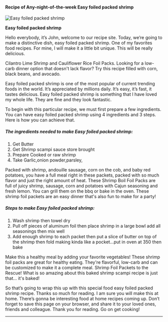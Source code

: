             

#### Recipe of Any-night-of-the-week Easy foiled packed shrimp

![Easy foiled packed shrimp](https://img-global.cpcdn.com/recipes/4672f40ea52ad23a/751x532cq70/easy-foiled-packed-shrimp-recipe-main-photo.jpg)

**Easy foiled packed shrimp**

Hello everybody, it’s John, welcome to our recipe site. Today, we’re going to make a distinctive dish, easy foiled packed shrimp. One of my favorites food recipes. For mine, I will make it a little bit unique. This will be really delicious.

Cilantro Lime Shrimp and Cauliflower Rice Foil Packs. Looking for a low-carb dinner option that doesn't lack flavor? Try this recipe filled with corn, black beans, and avocado.

Easy foiled packed shrimp is one of the most popular of current trending foods in the world. It’s appreciated by millions daily. It’s easy, it’s fast, it tastes delicious. Easy foiled packed shrimp is something that I have loved my whole life. They are fine and they look fantastic.

To begin with this particular recipe, we must first prepare a few ingredients. You can have easy foiled packed shrimp using 4 ingredients and 3 steps. Here is how you can achieve that.

##### The ingredients needed to make Easy foiled packed shrimp:

1.  Get Butter
2.  Get Shrimp scampi sauce store brought
3.  Prepare Cooked or raw shrimp
4.  Take Garlic,onion powder,parsley,

Packed with shrimp, andouille sausage, corn on the cob, and baby red potatoes, you have a full meal right in these packets, packed with so much flavor and just the right amount of heat. These Shrimp Boil Foil Packs are full of juicy shrimp, sausage, corn and potatoes with Cajun seasoning and fresh lemon. You can grill them on the bbq or bake in the oven. These shrimp foil packets are an easy dinner that's also fun to make for a party!

##### Steps to make Easy foiled packed shrimp:

1.  Wash shrimp then towel dry
2.  Pull off pieces of aluminum foil then place shrimp in a large bowl add all seasonings then mix well
3.  Add enough shrimp to each packet then put a slice of butter on top of the shrimp then fold making kinda like a pocket…put in oven at 350 then bake

Make this a healthy meal by adding your favorite vegetables! These shrimp foil packs are great for healthy eating. They're flavorful, low-carb and can be customized to make it a complete meal. Shrimp Foil Packets to the Rescue! What is so amazing about this baked shrimp scampi recipe is just that… it's baked!

So that’s going to wrap this up with this special food easy foiled packed shrimp recipe. Thanks so much for reading. I am sure you will make this at home. There’s gonna be interesting food at home recipes coming up. Don’t forget to save this page on your browser, and share it to your loved ones, friends and colleague. Thank you for reading. Go on get cooking!

* * *